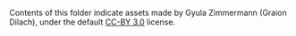 Contents of this folder indicate assets made by Gyula Zimmermann (Graion Dilach), under the default [CC-BY 3.0](https://creativecommons.org/licenses/by/3.0/) license.
